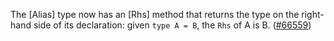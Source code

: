 The [Alias] type now has an [Rhs] method that returns the type on the
right-hand side of its declaration: given `type A = B`, the `Rhs` of A
is B. ([#66559](/issue/12345))
